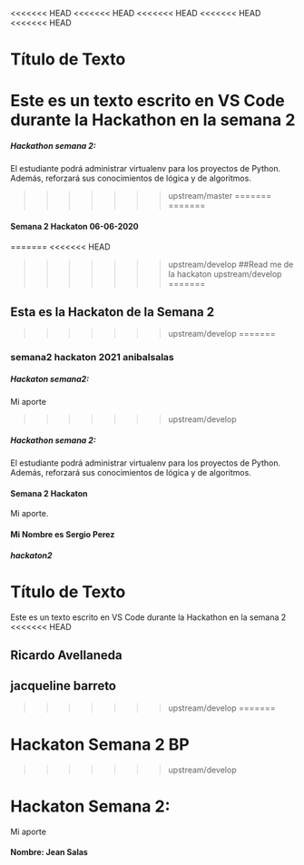 <<<<<<< HEAD
<<<<<<< HEAD
<<<<<<< HEAD
<<<<<<< HEAD
<<<<<<< HEAD
# Título de Texto
Este es un texto escrito en VS Code durante la Hackathon en la semana 2
=======
##### Hackathon semana 2:
El estudiante podrá administrar virtualenv para los proyectos de Python. Además, reforzará sus conocimientos de lógica y de algoritmos.
>>>>>>> upstream/master
=======
=======
#### Semana 2 Hackaton 06-06-2020
=======
<<<<<<< HEAD
>>>>>>> upstream/develop
##Read me de la hackaton
>>>>>>> upstream/develop
=======
## Esta es la Hackaton de la Semana 2
>>>>>>> upstream/develop
=======
### semana2 hackaton 2021 anibalsalas
##### Hackaton semana2:
Mi aporte
>>>>>>> upstream/develop
##### Hackathon semana 2:
El estudiante podrá administrar virtualenv para los proyectos de Python. Además, reforzará sus conocimientos de lógica y de algoritmos.
#### Semana 2 Hackaton
Mi aporte.
#### Mi Nombre es Sergio Perez
##### hackaton2
# Título de Texto
Este es un texto escrito en VS Code durante la Hackathon en la semana 2
<<<<<<< HEAD

## Ricardo Avellaneda
## jacqueline barreto
>>>>>>> upstream/develop
=======
# Hackaton Semana 2 BP
>>>>>>> upstream/develop

# Hackaton Semana 2:
Mi aporte
#### Nombre: Jean Salas